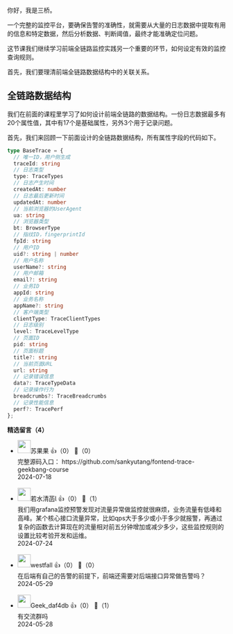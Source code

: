 你好，我是三桥。

一个完整的监控平台，要确保告警的准确性，就需要从大量的日志数据中提取有用的信息和特定数据，然后分析数据、判断阈值，最终才能准确定位问题。

这节课我们继续学习前端全链路监控实践另一个重要的环节，如何设定有效的监控查询规则。

首先，我们要理清前端全链路数据结构中的关联关系。

## 全链路数据结构

我们在前面的课程里学习了如何设计前端全链路的数据结构。一份日志数据最多有20个属性值，其中有17个是基础属性，另外3个用于记录问题。

首先，我们来回顾一下前面设计的全链路数据结构，所有属性字段的代码如下。

```typescript
type BaseTrace = {
  // 唯一ID，用户侧生成
  traceId: string
  // 日志类型
  type: TraceTypes
  // 日志产生时间
  createdAt: number
  // 日志最后更新时间
  updatedAt: number
  // 当前浏览器的UserAgent
  ua: string
  // 浏览器类型
  bt: BrowserType
  // 指纹ID，fingerprintId
  fpId: string
  // 用户ID
  uid?: string | number
  // 用户名称
  userName?: string
  // 用户邮箱
  email?: string
  // 业务ID
  appId: string
  // 业务名称
  appName?: string
  // 客户端类型
  clientType: TraceClientTypes
  // 日志级别
  level: TraceLevelType
  // 页面ID
  pid: string
  // 页面标题
  title?: string
  // 当前页面URL
  url: string
  // 记录错误信息
  data?: TraceTypeData
  // 记录操作行为
  breadcrumbs?: TraceBreadcrumbs
  // 记录性能信息
  perf?: TracePerf
};
```
<div><strong>精选留言（4）</strong></div><ul>
<li><img src="https://static001.geekbang.org/account/avatar/00/2b/86/73/5190bbde.jpg" width="30px"><span>苏果果</span> 👍（0） 💬（0）<div>完整源码入口：
https:&#47;&#47;github.com&#47;sankyutang&#47;fontend-trace-geekbang-course</div>2024-07-18</li><br/><li><img src="https://static001.geekbang.org/account/avatar/00/10/c6/20/124ae6d4.jpg" width="30px"><span>若水清菡</span> 👍（0） 💬（1）<div>我们用grafana监控预警发现对流量异常做监控就很麻烦，业务流量有低峰和高峰。某个核心接口流量异常，比如qps大于多少或小于多少就报警，再通过复杂的函数去计算现在的流量相对前五分钟增加或减少多少，这些监控规则的设置比较考验开发和运维。</div>2024-07-24</li><br/><li><img src="https://static001.geekbang.org/account/avatar/00/18/ea/05/9976b871.jpg" width="30px"><span>westfall</span> 👍（0） 💬（0）<div>在后端有自己的告警的前提下，前端还需要对后端接口异常做告警吗？</div>2024-05-29</li><br/><li><img src="" width="30px"><span>Geek_daf4db</span> 👍（0） 💬（1）<div>有交流群吗</div>2024-05-28</li><br/>
</ul>